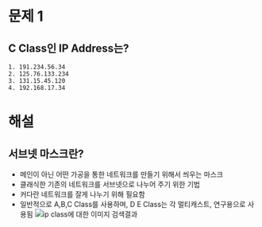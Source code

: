 # 문제 1
## C Class인 IP Address는?
	1. 191.234.56.34
	2. 125.76.133.234
	3. 131.15.45.120
	4. 192.168.17.34


# 해설
## 서브넷 마스크란?
 - 메인이 아닌 어떤 가공을 통한 네트워크를 만들기 위해서 씌우는 마스크
 - 클래식한 기존의 네트워크를 서브넷으로 나누어 주기 위한 기법
 - 커다란 네트워크를 잘게 나누기 위해 필요함
 - 일반적으로 A,B,C Class를 사용하며, D E Class는 각 멀티캐스트, 연구용으로 사용됨
	![ip class에 대한 이미지 검색결과](https://img1.daumcdn.net/thumb/R800x0/?scode=mtistory2&fname=https%3A%2F%2Ft1.daumcdn.net%2Fcfile%2Ftistory%2F99068D495BE8101D34)
<!--stackedit_data:
eyJoaXN0b3J5IjpbMjExNTYxMjg3M119
-->